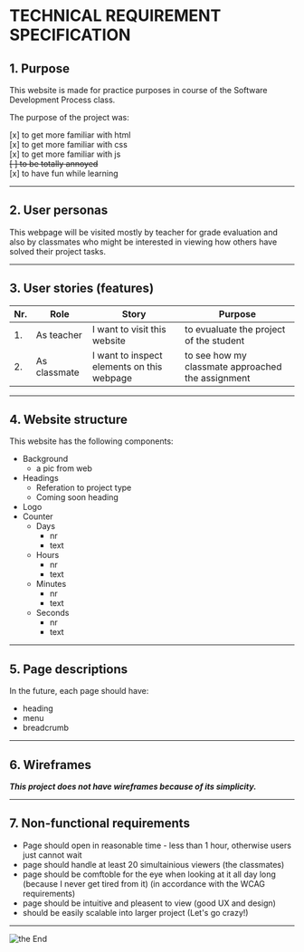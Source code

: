 # TECHNICAL REQUIREMENT SPECIFICATION
## 1. Purpose

This website is made for practice purposes in course of the Software Development Process class.

The purpose of the project was: <br>

[x] to get more familiar with html <br>
[x] to get more familiar with css <br>
[x] to get more familiar with js <br>
~~[ ] to be totally annoyed~~ <br>
[x] to have fun while learning 

----
## 2. User personas

This webpage will be visited mostly by teacher for grade evaluation and also by classmates who might be interested in viewing how others have solved their project tasks.

---
## 3. User stories (features)

| Nr.       | Role          | Story         | Purpose   |
| --------- | ------------- | ------------- | -------   |
| 1.        | As teacher    | I want to visit this website | to evualuate the project of the student|
| 2.        | As classmate  | I want to inspect elements on this webpage| to see how my classmate approached the assignment  |

----
## 4. Website structure

This website has the following components:

* Background
    * a pic from web
* Headings
    * Referation to project type
    * Coming soon heading
* Logo
* Counter
    * Days
        * nr
        * text
    * Hours
        * nr
        * text
    * Minutes
        * nr
        * text
    * Seconds
        * nr
        * text
----
## 5. Page descriptions
In the future, each page should have:

* heading
* menu
* breadcrumb

----
## 6. Wireframes

_**This project does not have wireframes because of its simplicity.**_

----
## 7. Non-functional requirements

* Page should open in reasonable time - less than 1 hour, otherwise users just cannot wait
* page should handle at least 20 simultainious viewers (the classmates)
* page should be comftoble for the eye when looking at it all day long (because I never get tired from it) (in accordance with the WCAG requirements)
* page should be intuitive and pleasent to view (good UX and design)
* should be easily scalable into larger project (Let's go crazy!)


---
![the End](https://preciesmark.nl/wp-content/uploads/2016/02/theend.jpg)